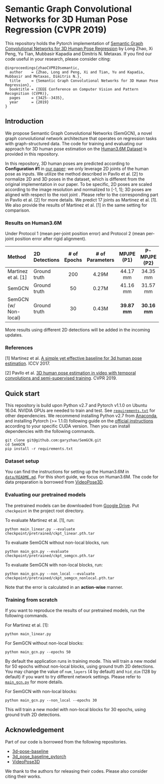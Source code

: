 # Semantic Graph Convolutional Networks for 3D Human Pose Regression (CVPR 2019)

This repository holds the Pytorch implementation of [Semantic Graph Convolutional Networks for 3D Human Pose Regression](https://arxiv.org/abs/1904.03345) by Long Zhao, Xi Peng, Yu Tian, Mubbasir Kapadia and Dimitris N. Metaxas. If you find our code useful in your research, please consider citing:

```
@inproceedings{zhaoCVPR19semantic,
  author    = {Zhao, Long and Peng, Xi and Tian, Yu and Kapadia, Mubbasir and Metaxas, Dimitris N.},
  title     = {Semantic Graph Convolutional Networks for 3D Human Pose Regression},
  booktitle = {IEEE Conference on Computer Vision and Pattern Recognition (CVPR)},
  pages     = {3425--3435},
  year      = {2019}
}
```

## Introduction

We propose Semantic Graph Convolutional Networks (SemGCN), a novel graph convolutional network architecture that operates on regression tasks with graph-structured data. The code for training and evaluating our approach for 3D human pose estimation on the [Human3.6M Dataset](http://vision.imar.ro/human3.6m/) is provided in this repository.

In this repository, 3D human poses are predicted according to **Configuration #1** in [our paper](https://arxiv.org/pdf/1904.03345.pdf): we only leverage 2D joints of the human pose as inputs. We utilize the method described in Pavllo et al. [2] to normalize 2D and 3D poses in the dataset, which is different from the original implementation in our paper. To be specific, 2D poses are scaled according to the image resolution and normalized to [-1, 1]; 3D poses are aligned with respect to the root joint . Please refer to the corresponding part in Pavllo et al. [2] for more details. We predict 17 joints as Martinez et al. [1]. We also provide the results of Martinez et al. [1] in the same setting for comparison.

### Results on Human3.6M

Under Protocol 1 (mean per-joint position error) and Protocol 2 (mean per-joint position error after rigid alignment).

| Method | 2D Detections | # of Epochs | # of Parameters | MPJPE (P1) | P-MPJPE (P2) |
|:-------|:-------|:-------:|:-------:|:-------:|:-------:|
| Martinez et al. [1] | Ground truth | 200  | 4.29M | 44.17 mm | 34.35 mm |
| SemGCN | Ground truth | 50 | 0.27M | 41.16 mm | 31.57 mm |
| SemGCN (w/ Non-local) | Ground truth | 30 | 0.43M | **39.87 mm** | **30.16 mm** |

More results using different 2D detections will be added in the incoming updates.

### References

[1] Martinez et al. [A simple yet effective baseline for 3d human pose estimation](https://arxiv.org/pdf/1705.03098.pdf). ICCV 2017.

[2] Pavllo et al. [3D human pose estimation in video with temporal convolutions and semi-supervised training](https://arxiv.org/pdf/1811.11742.pdf). CVPR 2019.

## Quick start

This repository is build upon Python v2.7 and Pytorch v1.1.0 on Ubuntu 16.04. NVIDIA GPUs are needed to train and test. See [`requirements.txt`](requirements.txt) for other dependencies. We recommend installing Python v2.7 from [Anaconda](https://www.anaconda.com/), and installing Pytorch (>= 1.1.0) following guide on the [official instructions](https://pytorch.org/) according to your specific CUDA version. Then you can install dependencies with the following commands.

```
git clone git@github.com:garyzhao/SemGCN.git
cd SemGCN
pip install -r requirements.txt
```

### Dataset setup
You can find the instructions for setting up the Human3.6M in [`data/README.md`](data/README.md). For this short guide, we focus on Human3.6M. The code for data preparation is borrowed from [VideoPose3D](https://github.com/facebookresearch/VideoPose3D).

### Evaluating our pretrained models
The pretrained models can be downloaded from [Google Drive](https://drive.google.com/drive/folders/1c7Iz6Tt7qbaw0c1snKgcGOD-JGSzuZ4X?usp=sharing). Put `checkpoint` in the project root directory.

To evaluate Martinez et al. [1], run:
```
python main_linear.py --evaluate checkpoint/pretrained/ckpt_linear.pth.tar
```

To evaluate SemGCN without non-local blocks, run:
```
python main_gcn.py --evaluate checkpoint/pretrained/ckpt_semgcn.pth.tar
```

To evaluate SemGCN with non-local blocks, run:
```
python main_gcn.py --non_local --evaluate checkpoint/pretrained/ckpt_semgcn_nonlocal.pth.tar
```

Note that the error is calculated in an **action-wise** manner.

### Training from scratch
If you want to reproduce the results of our pretrained models, run the following commands.

For Martinez et al. [1]:
```
python main_linear.py
```

For SemGCN without non-local blocks:
```
python main_gcn.py --epochs 50
```
By default the application runs in training mode. This will train a new model for 50 epochs without non-local blocks, using ground truth 2D detections. You may change the value of `num_layers` (4 by default) and `hid_dim` (128 by default) if you want to try different network settings. Please refer to [`main_gcn.py`](main_gcn.py) for more details.

For SemGCN with non-local blocks:
```
python main_gcn.py --non_local --epochs 30
```
This will train a new model with non-local blocks for 30 epochs, using ground truth 2D detections.

## Acknowledgement

Part of our code is borrowed from the following repositories.

- [3d-pose-baseline](https://github.com/una-dinosauria/3d-pose-baseline)
- [3d_pose_baseline_pytorch](https://github.com/weigq/3d_pose_baseline_pytorch)
- [VideoPose3D](https://github.com/facebookresearch/VideoPose3D)

We thank to the authors for releasing their codes. Please also consider citing their works.

